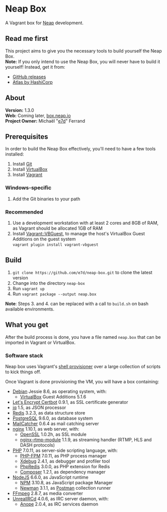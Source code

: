 # Neap Box

A Vagrant box for [Neap](https://github.com/e7d/neap) development.

## Read me first

This project aims to give you the necessary tools to build yourself the Neap Box.  
**Note:** If you only intend to use the Neap Box, you will never have to build it yourself! Instead, get it from:
* [GitHub releases](https://github.com/e7d/neap-box/releases)
* [Atlas by HashiCorp](https://atlas.hashicorp.com/e7d/boxes/neap-box)

## About

**Version:** 1.3.0  
**Web:** Coming later, [box.neap.io](http://box.neap.io)  
**Project Owner:** Michaël "[e7d](https://github.com/e7d)" Ferrand

## Prerequisites

In order to build the Neap Box effectively, you'll need to have a few tools installed:

1. Install [Git](https://git-scm.com)
2. Install [VirtualBox](http://virtualbox.org)
3. Install [Vagrant](http://vagrantup.com)

### Windows-specific ###

1. Add the Git binaries to your path

### Recommended

1. Use a development workstation with at least 2 cores and 8GB of RAM, as Vagrant should be allocated 1GB of RAM
2. Install [Vagrant::VBGuest](https://github.com/dotless-de/vagrant-vbguest), to manage the host's VirtualBox Guest Additions on the guest system  
`vagrant plugin install vagrant-vbguest`

## Build ##

1. `git clone https://github.com/e7d/neap-box.git` to clone the latest version
2. Change into the directory `neap-box`
3. Run `vagrant up`
4. Run `vagrant package --output neap.box`

**Note**: Steps 3. and 4. can be replaced with a call to `build.sh` on bash available environments.

## What you get ##

After the build process is done, you have a file named `neap.box` that can be imported in Vagrant or VirtualBox.

### Software stack ###

Neap box uses Vagrant's [shell provisioner](https://docs.vagrantup.com/v2/provisioning/shell.html) over a large collection of scripts to kick things off.

Once Vagrant is done provisioning the VM, you will have a box containing:

* [Debian](https://www.debian.org/) Jessie 8.6, as operating system, with:
    * [VirtualBox](https://www.virtualbox.org/) Guest Additions 5.1.6
* [Let's Encrypt Certbot](https://certbot.eff.org/) 0.9.1, as SSL certificate generator
* [jq](https://stedolan.github.io/jq/) 1.5, as JSON processor
* [Redis](http://redis.io/) 3.2.3, as data structure store
* [PostgreSQL](http://www.postgresql.org/) 9.6.0, as database system
* [MailCatcher](https://mailcatcher.me/) 0.6.4 as mail catching server
* [nginx](http://nginx.org/) 1.10.1, as web server, with:
    * [OpenSSL](https://www.openssl.org/) 1.0.2h, as SSL module
    * [nginx-rtmp-module](https://github.com/arut/nginx-rtmp-module) 1.1.9, as streaming handler (RTMP, HLS and DASH protocols)
* [PHP](http://php.net/) 7.0.11, as server-side scripting language, with:
    * [PHP-FPM](http://php-fpm.org/) 7.0.11, as PHP process manager
    * [Xdebug](http://xdebug.org/) 2.4.1, as debugger and profiler tool
    * [PhpRedis](https://github.com/phpredis/phpredis) 3.0.0, as PHP extension for Redis
    * [Composer](https://getcomposer.org/) 1.2.1, as dependency manager
* [NodeJS](https://nodejs.org/) 6.6.0, as JavaScript runtime
    * [NPM](https://www.npmjs.com/) 3.10.8, as JavaScript package Manager
    * [Newman](https://github.com/postmanlabs/newman) 3.1.1, as [Postman](http://getpostman.com/) collection runner
* [FFmpeg](https://www.ffmpeg.org/) 2.8.7, as media converter
* [UnrealIRCd](https://www.unrealircd.org/) 4.0.6, as IRC server daemon, with:
    * [Anope](https://www.anope.org/) 2.0.4, as IRC services daemon
